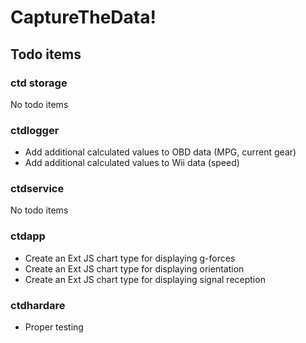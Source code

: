 # CaptureTheData!

## Todo items
### ctd storage
No todo items

### ctdlogger
* Add additional calculated values to OBD data (MPG, current gear)
* Add additional calculated values to Wii data (speed)

### ctdservice
No todo items

### ctdapp
* Create an Ext JS chart type for displaying g-forces
* Create an Ext JS chart type for displaying orientation
* Create an Ext JS chart type for displaying signal reception

### ctdhardare
* Proper testing